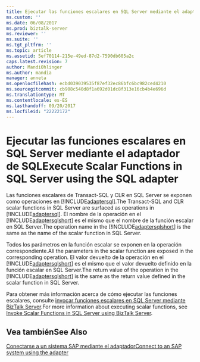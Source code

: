 ```yaml
---
title: Ejecutar las funciones escalares en SQL Server mediante el adaptador de SQL | Documentos de Microsoft
ms.custom: ''
ms.date: 06/08/2017
ms.prod: biztalk-server
ms.reviewer: ''
ms.suite: ''
ms.tgt_pltfrm: ''
ms.topic: article
ms.assetid: 5ef70114-215e-49ed-87d2-7590db605a2c
caps.latest.revision: 7
author: MandiOhlinger
ms.author: mandia
manager: anneta
ms.openlocfilehash: ecbd039039535f87ef32ec86bfc6bc982ced4210
ms.sourcegitcommit: cb908c540d8f1a692d01dc8f313e16cb4b4e696d
ms.translationtype: MT
ms.contentlocale: es-ES
ms.lasthandoff: 09/20/2017
ms.locfileid: "22222172"
---
```

# <a name="execute-scalar-functions-in-sql-server-using-the-sql-adapter"></a><span data-ttu-id="e53b3-102">Ejecutar las funciones escalares en SQL Server mediante el adaptador de SQL</span><span class="sxs-lookup"><span data-stu-id="e53b3-102">Execute Scalar Functions in SQL Server using the SQL adapter</span></span>
<span data-ttu-id="e53b3-103">Las funciones escalares de Transact-SQL y CLR en SQL Server se exponen como operaciones en [!INCLUDE[adaptersql](../../includes/adaptersql-md.md)].</span><span class="sxs-lookup"><span data-stu-id="e53b3-103">The Transact-SQL and CLR scalar functions in SQL Server are surfaced as operations in [!INCLUDE[adaptersql](../../includes/adaptersql-md.md)].</span></span> <span data-ttu-id="e53b3-104">El nombre de la operación en el [!INCLUDE[adaptersqlshort](../../includes/adaptersqlshort-md.md)] es el mismo que el nombre de la función escalar en SQL Server.</span><span class="sxs-lookup"><span data-stu-id="e53b3-104">The operation name in the [!INCLUDE[adaptersqlshort](../../includes/adaptersqlshort-md.md)] is the same as the name of the scalar function in SQL Server.</span></span>  
  
 <span data-ttu-id="e53b3-105">Todos los parámetros en la función escalar se exponen en la operación correspondiente.</span><span class="sxs-lookup"><span data-stu-id="e53b3-105">All the parameters in the scalar function are exposed in the corresponding operation.</span></span> <span data-ttu-id="e53b3-106">El valor devuelto de la operación en el [!INCLUDE[adaptersqlshort](../../includes/adaptersqlshort-md.md)] es el mismo que el valor devuelto definido en la función escalar en SQL Server.</span><span class="sxs-lookup"><span data-stu-id="e53b3-106">The return value of the operation in the [!INCLUDE[adaptersqlshort](../../includes/adaptersqlshort-md.md)] is the same as the return value defined in the scalar function in SQL Server.</span></span>  
  
 <span data-ttu-id="e53b3-107">Para obtener más información acerca de cómo ejecutar las funciones escalares, consulte [invocar funciones escalares en SQL Server mediante BizTalk Server](../../adapters-and-accelerators/adapter-sql/invoke-scalar-functions-in-sql-server-using-biztalk-server.md).</span><span class="sxs-lookup"><span data-stu-id="e53b3-107">For more information about executing scalar functions, see [Invoke Scalar Functions in SQL Server using BizTalk Server](../../adapters-and-accelerators/adapter-sql/invoke-scalar-functions-in-sql-server-using-biztalk-server.md).</span></span>  
  
## <a name="see-also"></a><span data-ttu-id="e53b3-108">Vea también</span><span class="sxs-lookup"><span data-stu-id="e53b3-108">See Also</span></span>  
 [<span data-ttu-id="e53b3-109">Conectarse a un sistema SAP mediante el adaptador</span><span class="sxs-lookup"><span data-stu-id="e53b3-109">Connect to an SAP system using the adapter</span></span>](../../adapters-and-accelerators/adapter-sap/connect-to-an-sap-system-using-the-adapter.md)